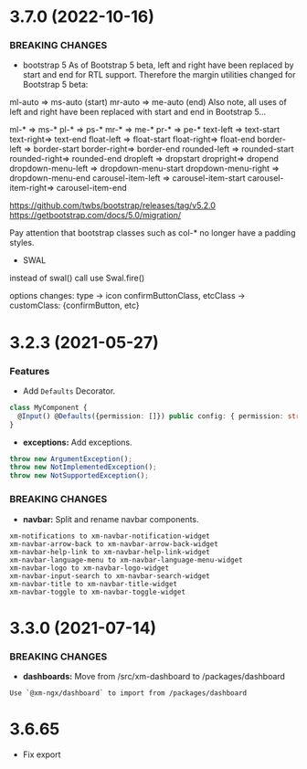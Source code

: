 # 3.7.0 (2022-10-16)

### BREAKING CHANGES
* bootstrap 5
As of Bootstrap 5 beta, left and right have been replaced by start and end for RTL support. Therefore the margin utilities changed for Bootstrap 5 beta:

ml-auto => ms-auto (start)
mr-auto => me-auto (end)
Also note, all uses of left and right have been replaced with start and end in Bootstrap 5...

ml-* => ms-*
pl-* => ps-*
mr-* => me-*
pr-* => pe-*
text-left => text-start
text-right=> text-end
float-left => float-start
float-right=> float-end
border-left => border-start
border-right=> border-end
rounded-left => rounded-start
rounded-right=> rounded-end
dropleft => dropstart
dropright=> dropend
dropdown-menu-left => dropdown-menu-start
dropdown-menu-right => dropdown-menu-end
carousel-item-left => carousel-item-start
carousel-item-right=> carousel-item-end


https://github.com/twbs/bootstrap/releases/tag/v5.2.0
https://getbootstrap.com/docs/5.0/migration/

Pay attention that bootstrap classes such as col-* no longer have a padding styles.


* SWAL

instead of swal() call use Swal.fire()

options changes:
type -> icon
confirmButtonClass, etcClass -> customClass: {confirmButton, etc}


# 3.2.3 (2021-05-27)

### Features

* Add `Defaults` Decorator.

```ts
class MyComponent {
  @Input() @Defaults({permission: []}) public config: { permission: string[] };
}
```

* **exceptions:** Add exceptions.

```ts
throw new ArgumentException();
throw new NotImplementedException();
throw new NotSupportedException();
```

### BREAKING CHANGES

* **navbar:** Split and rename navbar components.

```text
xm-notifications to xm-navbar-notification-widget
xm-navbar-arrow-back to xm-navbar-arrow-back-widget
xm-navbar-help-link to xm-navbar-help-link-widget
xm-navbar-language-menu to xm-navbar-language-menu-widget
xm-navbar-logo to xm-navbar-logo-widget
xm-navbar-input-search to xm-navbar-search-widget
xm-navbar-title to xm-navbar-title-widget
xm-navbar-toggle to xm-navbar-toggle-widget
```

# 3.3.0 (2021-07-14)

### BREAKING CHANGES

* **dashboards:** Move from /src/xm-dashboard to /packages/dashboard

```text
Use `@xm-ngx/dashboard` to import from /packages/dashboard
```

# 3.6.65
- Fix export
